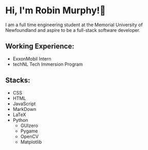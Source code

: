 # Hi, I'm Robin Murphy!👋

I am a full time engineering student at the Memorial University of Newfoundland and aspire to be a full-stack software developer.

 ## Working Experience:

- ExxonMobil Intern
- techNL Tech Immersion Program

## Stacks:

- CSS
- HTML
- JavaScript
- MarkDown
- LaTeX
- Python
   - GUIzero
   - Pygame
   - OpenCV
   - Matplotlib
